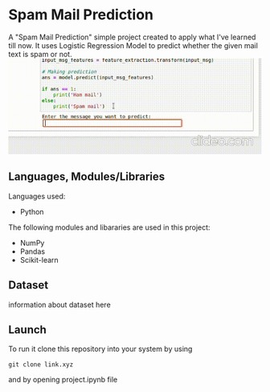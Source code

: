 # Spam Mail Prediction
A "Spam Mail Prediction" simple project created to apply what I've learned till now.
It uses Logistic Regression Model to predict whether the given mail text is spam or not.
![Demo of Spam-Mail-Prediction](https://github.com/arv1nd-s/Spam-Mail-Prediction/blob/main/Illustration.gif)

## Languages, Modules/Libraries
Languages used:
- Python

The following modules and libararies are used in this project:
- NumPy
- Pandas
- Scikit-learn

## Dataset
information about dataset here

## Launch
To run it clone this repository into your system by using
```
git clone link.xyz
```
and by opening project.ipynb file
